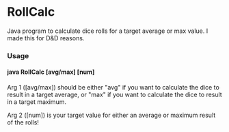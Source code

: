 # RollCalc
Java program to calculate dice rolls for a target average or max value. I made this for D&D reasons.
### Usage
#### java RollCalc [avg/max] [num]
Arg 1 ([avg/max]) should be either "avg" if you want to calculate the dice to result in a target average, or "max" if you want to calculate the dice to result in a target maximum.

Arg 2 ([num]) is your target value for either an average or maximum result of the rolls!
